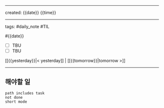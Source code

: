 
---
created: {{date}} {{time}}

---
tags: #daily_note #TIL

#{{date}}
- [ ] TBU
- [ ] TBU

[[{{yesterday}}|< yesterday]] | [[{{tomorrow}}|tomorrow >]]


***
## 해야할 일
```tasks
path includes task
not done
short mode
```